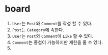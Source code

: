 # board

1. `User`는 `Post`와 `Comment`를 작성 할 수 있다.
2. `Post`는 `Category`에 속한다.
3. `User`는 `Post`와 `Comment`에 `Like` 할 수 있다.
4. `Comment`는 중첩이 가능하지만 제한을 둘 수 있다.
5.
